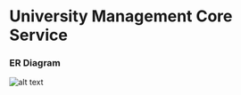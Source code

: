# University Management Core Service
### ER Diagram
![alt text](https://i.ibb.co/H4DDVRw/module-43-drawio.png)


